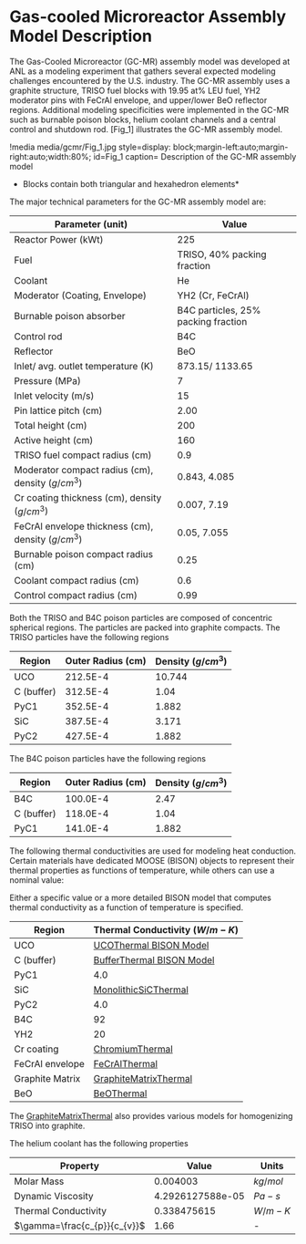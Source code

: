 # Gas-cooled Microreactor Assembly Model Description

The Gas-Cooled Microreactor (GC-MR) assembly model was developed at ANL as a modeling experiment that gathers several expected modeling challenges encountered by the U.S. industry. The GC-MR assembly uses a graphite structure, TRISO fuel blocks with 19.95 at% LEU fuel, YH2 moderator pins with FeCrAl envelope, and upper/lower BeO reflector regions. Additional modeling specificities were implemented in the GC-MR such as burnable poison blocks, helium coolant channels and a central control and shutdown rod.
[Fig_1] illustrates the GC-MR assembly model.

!media media/gcmr/Fig_1.jpg
      style=display: block;margin-left:auto;margin-right:auto;width:80%;
      id=Fig_1
      caption= Description of the GC-MR assembly model

* Blocks contain both triangular and hexahedron elements*

The major technical parameters for the GC-MR assembly model are:

| Parameter (unit)| Value |
| - | - |
| Reactor Power (kWt) | 225 |
| Fuel | TRISO, 40% packing fraction |
| Coolant | He |
| Moderator (Coating, Envelope) | YH2 (Cr, FeCrAl) |
| Burnable poison absorber | B4C particles, 25% packing fraction |
| Control rod | B4C |
| Reflector | BeO |
| Inlet/ avg. outlet temperature (K) | 873.15/ 1133.65 |
| Pressure (MPa) | 7 |
| Inlet velocity (m/s) | 15 |
| Pin lattice pitch (cm) | 2.00 |
| Total height (cm) | 200 |
| Active height (cm) | 160 |
| TRISO fuel compact radius (cm) | 0.9 |
| Moderator compact radius (cm), density ($g/cm^{3}$) | 0.843, 4.085 |
| Cr coating thickness (cm), density ($g/cm^{3}$) | 0.007, 7.19 |
| FeCrAl envelope thickness (cm), density ($g/cm^{3}$) | 0.05, 7.055 |
| Burnable poison compact radius (cm) | 0.25 |
| Coolant compact radius (cm) | 0.6 |
| Control compact radius (cm) | 0.99 |

Both the TRISO and B4C poison particles are composed of concentric spherical regions. The particles are packed into graphite compacts. The TRISO particles have the following regions

| Region | Outer Radius (cm) | Density ($g/cm^{3}$) |
| - | - | - |
| UCO | 212.5E-4 | 10.744 |
| C (buffer) | 312.5E-4 | 1.04 |
| PyC1 | 352.5E-4 | 1.882 |
| SiC | 387.5E-4 | 3.171 |
| PyC2 | 427.5E-4 | 1.882 |

The B4C poison particles have the following regions

| Region | Outer Radius (cm) | Density ($g/cm^{3}$) |
| - | - | - |
| B4C | 100.0E-4  | 2.47 |
| C (buffer) | 118.0E-4 | 1.04 |
| PyC1 | 141.0E-4 | 1.882 |

The following thermal conductivities are used for modeling heat conduction. Certain materials have dedicated MOOSE (BISON) objects to represent their thermal properties as functions of temperature, while others can use a nominal value:

Either a specific value or a more detailed BISON model that computes thermal conductivity as a function of temperature is specified.

| Region |  Thermal Conductivity ($W/m-K$) |
| - | - |
| UCO | [UCOThermal BISON Model](https://mooseframework.inl.gov/bison/source/materials/UCOThermal.html) |
| C (buffer) | [BufferThermal BISON Model](https://mooseframework.inl.gov/bison/source/materials/BufferThermal.html) |
| PyC1 | 4.0 |
| SiC | [MonolithicSiCThermal](https://mooseframework.inl.gov/bison/source/materials/MonolithicSiCThermal.html) |
| PyC2 | 4.0 |
| B4C | 92 |
| YH2 | 20 |
| Cr coating | [ChromiumThermal](https://mooseframework.inl.gov/bison/source/materials/ChromiumThermal.html)|
| FeCrAl envelope | [FeCrAlThermal](https://mooseframework.inl.gov/bison/source/materials/FeCrAlThermal.html) |
| Graphite Matrix | [GraphiteMatrixThermal](https://mooseframework.inl.gov/bison/source/materials/GraphiteMatrixThermal.html) |
| BeO | [BeOThermal](https://mooseframework.inl.gov/bison/source/materials/BeOThermal.html) |

The [GraphiteMatrixThermal](https://mooseframework.inl.gov/bison/source/materials/GraphiteMatrixThermal.html) also provides various models for homogenizing TRISO into graphite.

The helium coolant has the following properties

| Property | Value | Units |
| - | - | - |
| Molar Mass | 0.004003 | $kg/mol$ |
| Dynamic Viscosity | 4.2926127588e-05 | $Pa-s$ |
| Thermal Conductivity | 0.338475615 | $W/m-K$ |
| $\gamma=\frac{c_{p}}{c_{v}}$ | 1.66 | - |
